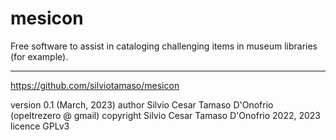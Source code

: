 # mesicon
Free software to assist in cataloging challenging items in museum libraries (for example).

* * *

https://github.com/silviotamaso/mesicon

version 0.1 (March, 2023)
author Silvio Cesar Tamaso D'Onofrio (opeltrezero @ gmail)
copyright Silvio Cesar Tamaso D'Onofrio 2022, 2023
licence GPLv3
